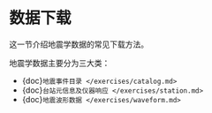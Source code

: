 # 数据下载

这一节介绍地震学数据的常见下载方法。

地震学数据主要分为三大类：

- {doc}`地震事件目录 </exercises/catalog.md>`
- {doc}`台站元信息及仪器响应 </exercises/station.md>`
- {doc}`地震波形数据 </exercises/waveform.md>`
